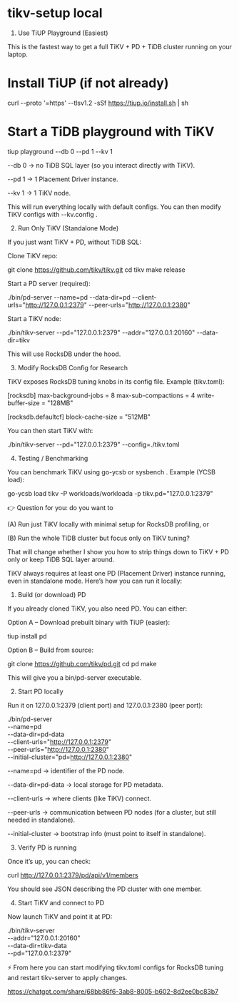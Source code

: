 # tikv-setup local


1. Use TiUP Playground (Easiest)

This is the fastest way to get a full TiKV + PD + TiDB cluster running on your laptop.

# Install TiUP (if not already)
curl --proto '=https' --tlsv1.2 -sSf https://tiup.io/install.sh | sh

# Start a TiDB playground with TiKV
tiup playground --db 0 --pd 1 --kv 1


--db 0 → no TiDB SQL layer (so you interact directly with TiKV).

--pd 1 → 1 Placement Driver instance.

--kv 1 → 1 TiKV node.

This will run everything locally with default configs. You can then modify TiKV configs with --kv.config <file>.

2. Run Only TiKV (Standalone Mode)

If you just want TiKV + PD, without TiDB SQL:

Clone TiKV repo:

git clone https://github.com/tikv/tikv.git
cd tikv
make release


Start a PD server (required):

./bin/pd-server --name=pd --data-dir=pd --client-urls="http://127.0.0.1:2379" --peer-urls="http://127.0.0.1:2380"


Start a TiKV node:

./bin/tikv-server --pd="127.0.0.1:2379" --addr="127.0.0.1:20160" --data-dir=tikv


This will use RocksDB under the hood.

3. Modify RocksDB Config for Research

TiKV exposes RocksDB tuning knobs in its config file. Example (tikv.toml):

[rocksdb]
max-background-jobs = 8
max-sub-compactions = 4
write-buffer-size = "128MB"

[rocksdb.defaultcf]
block-cache-size = "512MB"


You can then start TiKV with:

./bin/tikv-server --pd="127.0.0.1:2379" --config=./tikv.toml

4. Testing / Benchmarking

You can benchmark TiKV using go-ycsb
 or sysbench
.
Example (YCSB load):

go-ycsb load tikv -P workloads/workloada -p tikv.pd="127.0.0.1:2379"


👉 Question for you: do you want to

(A) Run just TiKV locally with minimal setup for RocksDB profiling,
or

(B) Run the whole TiDB cluster but focus only on TiKV tuning?

That will change whether I show you how to strip things down to TiKV + PD only or keep TiDB SQL layer around.

TiKV always requires at least one PD (Placement Driver) instance running, even in standalone mode. Here’s how you can run it locally:

1. Build (or download) PD

If you already cloned TiKV, you also need PD. You can either:

Option A – Download prebuilt binary with TiUP (easier):

tiup install pd


Option B – Build from source:

git clone https://github.com/tikv/pd.git
cd pd
make


This will give you a bin/pd-server executable.

2. Start PD locally

Run it on 127.0.0.1:2379 (client port) and 127.0.0.1:2380 (peer port):

./bin/pd-server \
  --name=pd \
  --data-dir=pd-data \
  --client-urls="http://127.0.0.1:2379" \
  --peer-urls="http://127.0.0.1:2380" \
  --initial-cluster="pd=http://127.0.0.1:2380"


--name=pd → identifier of the PD node.

--data-dir=pd-data → local storage for PD metadata.

--client-urls → where clients (like TiKV) connect.

--peer-urls → communication between PD nodes (for a cluster, but still needed in standalone).

--initial-cluster → bootstrap info (must point to itself in standalone).

3. Verify PD is running

Once it’s up, you can check:

curl http://127.0.0.1:2379/pd/api/v1/members


You should see JSON describing the PD cluster with one member.

4. Start TiKV and connect to PD

Now launch TiKV and point it at PD:

./bin/tikv-server \
  --addr="127.0.0.1:20160" \
  --data-dir=tikv-data \
  --pd="127.0.0.1:2379"


⚡ From here you can start modifying tikv.toml configs for RocksDB tuning and restart tikv-server to apply changes.


https://chatgpt.com/share/68bb86f6-3ab8-8005-b602-8d2ee0bc83b7
